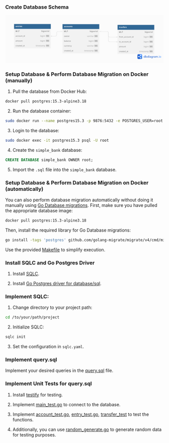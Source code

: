 ### Create Database Schema

![Simple Bank Schema](https://github.com/EchoEdyP/simple-bank/blob/main/simple-bank-schema.png)

### Setup Database & Perform Database Migration on Docker (manually)

1. Pull the database from Docker Hub:
```bash
docker pull postgres:15.3-alpine3.18
```

2. Run the database container:
```bash
sudo docker run --name postgres15.3 -p 9876:5432 -e POSTGRES_USER=root -e POSTGRES_PASSWORD=1903 -d postgres:15.3-alpine3.18
```

3. Login to the database:
```bash
sudo docker exec -it postgres15.3 psql -U root
```

4. Create the `simple_bank` database:
```sql
CREATE DATABASE simple_bank OWNER root;
```

5. Import the `.sql` file into the `simple_bank` database.

### Setup Database & Perform Database Migration on Docker (automatically)

You can also perform database migration automatically without doing it manually using [Go Database migrations](https://github.com/golang-migrate/migrate). First, make sure you have pulled the appropriate database image:

```bash
docker pull postgres:15.3-alpine3.18
```

Then, install the required library for Go Database migrations:

```bash
go install -tags 'postgres' github.com/golang-migrate/migrate/v4/cmd/migrate@latest
```

Use the provided [Makefile](https://github.com/EchoEdyP/simple-bank/blob/main/Makefile) to simplify execution.

### Install SQLC and Go Postgres Driver

1. Install [SQLC](https://sqlc.dev/).

2. Install [Go Postgres driver for database/sql](https://github.com/lib/pq).

### Implement SQLC:

1. Change directory to your project path:
```bash
cd /to/your/path/project
```

2. Initialize SQLC:
```bash
sqlc init
```

3. Set the configuration in `sqlc.yaml`.

### Implement query.sql

Implement your desired queries in the [query.sql](https://github.com/EchoEdyP/simple-bank/tree/main/db/query) file.

### Implement Unit Tests for query.sql

1. Install [testify](https://github.com/stretchr/testify) for testing.

2. Implement [main_test.go](https://github.com/EchoEdyP/simple-bank/blob/main/db/sqlc/main_test.go) to connect to the database.

3. Implement [account_test.go](https://github.com/EchoEdyP/simple-bank/blob/main/db/sqlc/account_test.go), [entry_test.go](https://github.com/EchoEdyP/simple-bank/blob/main/db/sqlc/entry_test.go), [transfer_test](https://github.com/EchoEdyP/simple-bank/blob/main/db/sqlc/transfer_test.go) to test the functions.

4. Additionally, you can use [random_generate.go](https://github.com/EchoEdyP/simple-bank/blob/main/utils/random-generate.go) to generate random data for testing purposes.